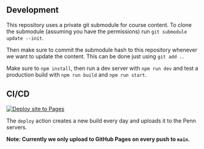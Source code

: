 ## Development

This repository uses a private git submodule for course content. To clone the submodule (assuming you have the permissions) run `git submodule update --init`.

Then make sure to commit the submodule hash to this repository whenever we want to update the content. This can be done just using `git add .`.

Make sure to `npm install`, then run a dev server with `npm run dev` and test a production build with `npm run build` and `npm run start`.

## CI/CD

[![Deploy site to Pages](https://github.com/cis-1902-202/course-website/actions/workflows/nextjs.yml/badge.svg)](https://github.com/cis-1902-202/course-website/actions/workflows/nextjs.yml)

The `deploy` action creates a new build every day and uploads it to the Penn servers.

**Note: Currently we only upload to GitHub Pages on every push to `main`.**
